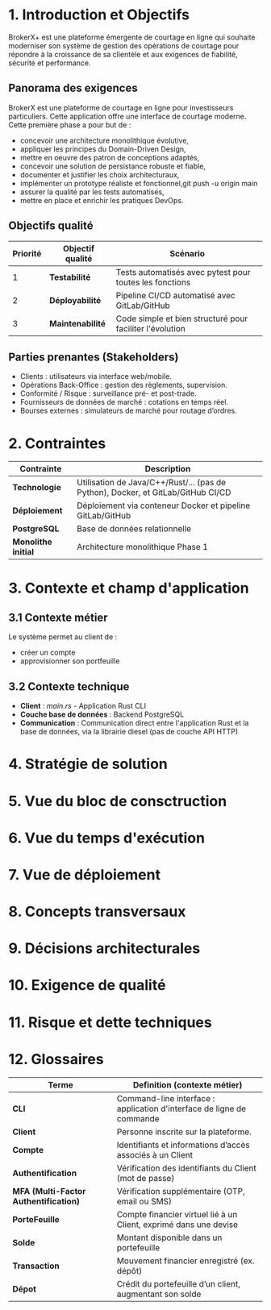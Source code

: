 # 1. Introduction et Objectifs
BrokerX+ est une plateforme émergente de courtage en ligne qui souhaite moderniser son système de gestion des opérations de courtage pour répondre à la croissance de sa clientèle et aux exigences de fiabilité, sécurité et performance.

## Panorama des exigences 

BrokerX est une plateforme de courtage en ligne pour investisseurs particuliers. Cette application offre une interface de courtage moderne. Cette première phase a pour but de : 
- concevoir une architecture monolithique évolutive,
- appliquer les principes du Domain-Driven Design,
- mettre en oeuvre des patron de conceptions adaptés, 
- concevoir une solution de persistance robuste et fiable,
- documenter et justifier les choix architecturaux,
- implémenter un prototype réaliste et fonctionnel,git push -u origin main
- assurer la qualité par les tests automatisés,
- mettre en place et enrichir les pratiques DevOps.

## Objectifs qualité

| Priorité | Objectif qualité | Scénario |
|----------|------------------|----------|
| 1 | **Testabilité** | Tests automatisés avec pytest pour toutes les fonctions |
| 2 | **Déployabilité** | Pipeline CI/CD automatisé avec GitLab/GitHub |
| 3 | **Maintenabilité** | Code simple et bien structuré pour faciliter l'évolution |

## Parties prenantes (Stakeholders)
- Clients : utilisateurs via interface web/mobile.
- Opérations Back-Office : gestion des règlements, supervision.
- Conformité / Risque : surveillance pré- et post-trade.
- Fournisseurs de données de marché : cotations en temps réel.
- Bourses externes : simulateurs de marché pour routage d’ordres.​

# 2. Contraintes
| Contrainte | Description |
|------------|-------------|
| **Technologie** | Utilisation de Java/C++/Rust/... (pas de Python), Docker, et GitLab/GitHub CI/CD |
| **Déploiement** | Déploiement via conteneur Docker et pipeline GitLab/GitHub |
| **PostgreSQL** | Base de données relationnelle|
| **Monolithe initial** | Architecture monolithique Phase 1 |

# 3. Contexte et champ d'application
## 3.1 Contexte métier

Le système permet au client de : 
- créer un compte
- approvisionner son portfeuille

## 3.2 Contexte technique
- **Client** : *main.rs* - Application Rust CLI
- **Couche base de données** : Backend PostgreSQL
- **Communication** : Communication direct entre l'application Rust et la base de données, via la librairie diesel (pas de couche API HTTP)

# 4. Stratégie de solution 

# 5. Vue du bloc de consctruction 

# 6. Vue du temps d'exécution 

# 7. Vue de déploiement

# 8. Concepts transversaux

# 9. Décisions architecturales

# 10. Exigence de qualité

# 11. Risque et dette techniques

# 12. Glossaires
| Terme | Definition (contexte métier) |
|----------|---------------------|
| **CLI** | Command-line interface : application d'interface de ligne de commande | 
| **Client** | Personne inscrite sur la plateforme. |
| **Compte** | Identifiants et informations d’accès associés à un Client |
| **Authentification** | Vérification des identifiants du Client (mot de passe) |
| **MFA (Multi-Factor Authentification)** | Vérification supplémentaire (OTP, email ou SMS) |
| **PorteFeuille** | Compte financier virtuel lié à un Client, exprimé dans une devise |
| **Solde** | Montant disponible dans un portefeuille | 
| **Transaction** | Mouvement financier enregistré (ex. dépôt) | 
| **Dépot** | Crédit du portefeuille d’un client, augmentant son solde | 